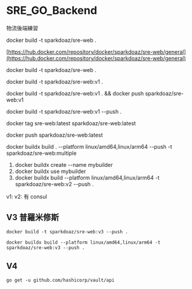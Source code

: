 # SRE_GO_Backend

物流後端練習

docker build -t sparkdoaz/sre-web .

[https://hub.docker.com/repository/docker/sparkdoaz/sre-web/general](https://hub.docker.com/repository/docker/sparkdoaz/sre-web/general)

docker build -t sparkdoaz/sre-web .

docker build -t sparkdoaz/sre-web:v1 .

docker build -t sparkdoaz/sre-web:v1 . && docker push sparkdoaz/sre-web:v1

docker build -t sparkdoaz/sre-web:v1 --push .

docker tag sre-web:latest sparkdoaz/sre-web:latest

docker push sparkdoaz/sre-web:latest

docker buildx build . --platform linux/amd64,linux/arm64 --push -t sparkdoaz/sre-web:multiple

1. docker buildx create --name mybuilder
1. docker buildx use mybuilder
1. docker buildx build --platform linux/amd64,linux/arm64 -t sparkdoaz/sre-web:v2 --push .

v1:
v2: 有 consul

## V3 普羅米修斯

`docker build -t sparkdoaz/sre-web:v3 --push .`

`docker buildx build --platform linux/amd64,linux/arm64 -t sparkdoaz/sre-web:v3 --push .`

## V4

`go get -u github.com/hashicorp/vault/api`
